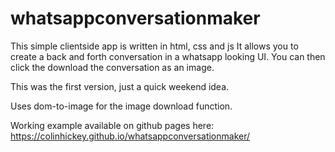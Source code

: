 # whatsappconversationmaker

This simple clientside app is written in html, css and js
It allows you to create a back and forth conversation in a whatsapp looking UI. You can then click the download the conversation as an image.

This was the first version, just a quick weekend idea.

Uses dom-to-image for the image download function.

Working example available on github pages here:
https://colinhickey.github.io/whatsappconversationmaker/

